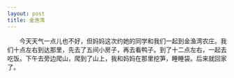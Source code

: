 ```yaml
---
layout: post
title: 金渔湾
---
```



　　今天天气一点儿也不好，但妈妈这次约她的同学和我们一起到金渔湾农庄。我们十点左右到达那里，先去了五间小房子，再去看鸭子。到了十二点左右，一起去吃饭。下午去旁边爬山，爬到了山上，我和妈妈在那里挖笋，睡睡袋。后来就回家了。    
